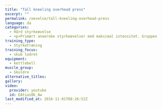 ```yaml
---
title: "Tall kneeling overhead press"
excerpt: ""
permalink: /oevelse/tall-kneeling-overhead-press
language: da
categories:
  - Hård styrkeøvelse
  - <p>Primært anaerobe styrkeøvelser med maksimal intensitet. Gruppen er hovedsageligt multiledsøvelser, hvor flere muskler udfordres samtidig.</p>
training_type: 
  - Styrketræning
training_focus: 
  - skub lodret
equipment:
  - kettlebell
muscle_group:
  - Skuldre
alternative_titles:
gallery:
video:
  provider: youtube
  id: EAtiai0k_Aw
last_modified_at: 2016-11-01T08:26:52Z
---
```



